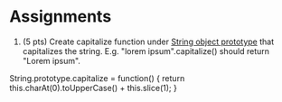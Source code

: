 Assignments
===========
1. (5 pts) Create capitalize function under [String object prototype](https://developer.mozilla.org/en-US/docs/Web/JavaScript/Reference/Global_Objects/String/prototype) that capitalizes the string. E.g. "lorem ipsum".capitalize() should return "Lorem ipsum".



String.prototype.capitalize = function() {
		return this.charAt(0).toUpperCase() + this.slice(1);
}